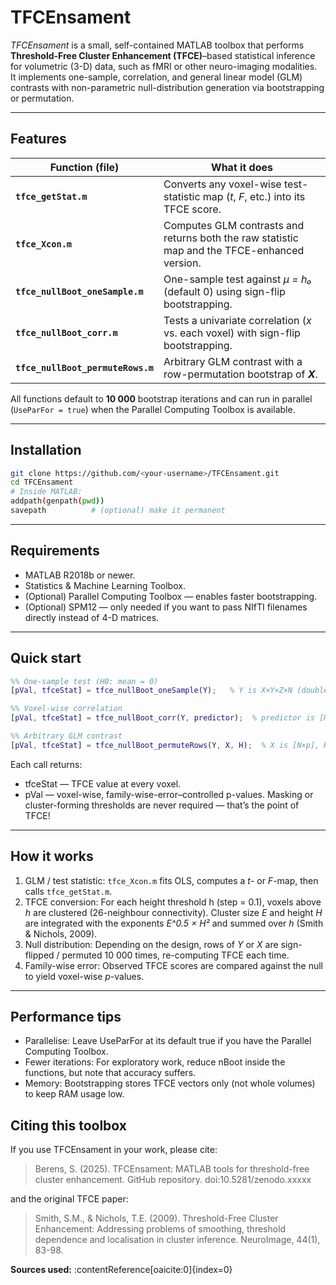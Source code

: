 # TFCEnsament

*TFCEnsament* is a small, self-contained MATLAB toolbox that performs **Threshold-Free Cluster Enhancement (TFCE)**–based statistical inference for volumetric (3-D) data, such as fMRI or other neuro-imaging modalities.  
It implements one-sample, correlation, and general linear model (GLM) contrasts with non-parametric null-distribution generation via bootstrapping or permutation.

---

## Features

| Function (file) | What it does |
|-----------------|--------------|
| **`tfce_getStat.m`** | Converts any voxel-wise test-statistic map (_t_, _F_, etc.) into its TFCE score. |
| **`tfce_Xcon.m`** | Computes GLM contrasts and returns both the raw statistic map and the TFCE-enhanced version. |
| **`tfce_nullBoot_oneSample.m`** | One-sample test against *μ = h₀* (default 0) using sign-flip bootstrapping. |
| **`tfce_nullBoot_corr.m`** | Tests a univariate correlation (*x* vs. each voxel) with sign-flip bootstrapping. |
| **`tfce_nullBoot_permuteRows.m`** | Arbitrary GLM contrast with a row-permutation bootstrap of _**X**_. |

All functions default to **10 000** bootstrap iterations and can run in parallel (`UseParFor = true`) when the Parallel Computing Toolbox is available.

---

## Installation

```bash
git clone https://github.com/<your-username>/TFCEnsament.git
cd TFCEnsament
# Inside MATLAB:
addpath(genpath(pwd))
savepath          # (optional) make it permanent
```

---

## Requirements
 - MATLAB R2018b or newer.
 - Statistics & Machine Learning Toolbox.
 - (Optional) Parallel Computing Toolbox — enables faster bootstrapping.
 - (Optional) SPM12 — only needed if you want to pass NIfTI filenames directly instead of 4-D matrices.

---

## Quick start
```MATLAB
%% One-sample test (H0: mean = 0)
[pVal, tfceStat] = tfce_nullBoot_oneSample(Y);   % Y is X×Y×Z×N (double)

%% Voxel-wise correlation
[pVal, tfceStat] = tfce_nullBoot_corr(Y, predictor);  % predictor is [N×1]

%% Arbitrary GLM contrast
[pVal, tfceStat] = tfce_nullBoot_permuteRows(Y, X, H);  % X is [N×p], H is [1×p]
```
Each call returns:
 - tfceStat — TFCE value at every voxel.
 - pVal — voxel-wise, family-wise-error–controlled p-values.
Masking or cluster-forming thresholds are never required — that’s the point of TFCE!

---

## How it works
 1. GLM / test statistic: <code>tfce_Xcon.m</code> fits OLS, computes a _t_- or _F_-map, then calls <code>tfce_getStat.m</code>.
 2. TFCE conversion: For each height threshold h (step = 0.1), voxels above _h_ are clustered (26-neighbour connectivity). Cluster size _E_ and height _H_ are integrated with the exponents _E^0.5 × H²_ and summed over _h_ (Smith & Nichols, 2009).
 3. Null distribution: Depending on the design, rows of _Y_ or _X_ are sign-flipped / permuted 10 000 times, re-computing TFCE each time.
 4. Family-wise error: Observed TFCE scores are compared against the null to yield voxel-wise _p_-values.

---

## Performance tips
 - Parallelise: Leave UseParFor at its default true if you have the Parallel Computing Toolbox.
 - Fewer iterations: For exploratory work, reduce nBoot inside the functions, but note that accuracy suffers.
 - Memory: Bootstrapping stores TFCE vectors only (not whole volumes) to keep RAM usage low.

## Citing this toolbox
If you use TFCEnsament in your work, please cite:

> Berens, S. (2025). TFCEnsament: MATLAB tools for threshold-free cluster enhancement. GitHub repository. doi:10.5281/zenodo.xxxxx

and the original TFCE paper:

> Smith, S.M., & Nichols, T.E. (2009). Threshold-Free Cluster Enhancement: Addressing problems of smoothing, threshold dependence and localisation in cluster inference. NeuroImage, 44(1), 83-98.

**Sources used:** :contentReference[oaicite:0]{index=0}
